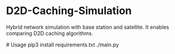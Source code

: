 # D2D-Caching-Simulation
Hybrid network simulation with base station and satellite. It enables comparing D2D caching algorithms.

# Usage 
pip3 install requirements.txt
./main.py
